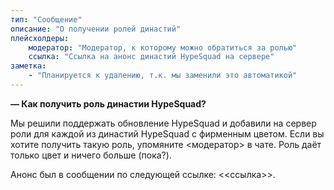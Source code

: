```yaml
---
тип: "Сообщение"
описание: "О получении ролей династий"
плейсхолдеры:
    модератор: "Модератор, к которому можно обратиться за ролью"
    ссылка: "Ссылка на анонс династий HypeSquad на сервере"
заметка:
    - "Планируется к удалению, т.к. мы заменили это автоматикой"
---
```


**— Как получить роль династии HypeSquad?**

Мы решили поддержать обновление HypeSquad и добавили на сервер роли для каждой из династий HypeSquad с фирменным цветом.
Если вы хотите получить такую роль, упомяните <модератор> в чате. Роль даёт только цвет и ничего больше (пока?).

Анонс был в сообщении по следующей ссылке: <<ссылка>>.